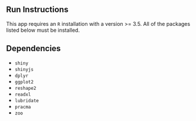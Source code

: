 ## Run Instructions

This app requires an `R` installation with a version >= 3.5.
 All of the packages listed below must be installed.

## Dependencies

* `shiny`
* `shinyjs`
* `dplyr`
* `ggplot2`
* `reshape2`
* `readxl`
* `lubridate`
* `pracma`
* `zoo`
